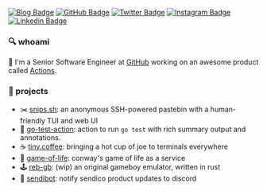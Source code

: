 [![Blog Badge](https://img.shields.io/badge/-blog.reb.gg-6366f1?style=flat-square&logo=hugo&logoColor=white&link=https://blog.reb.gg)](https://blog.reb.gg)
[![GitHub Badge](https://img.shields.io/badge/-robherley-black?style=flat-square&logo=github&logoColor=white&link=https://github.com/robherley/)](https://github.com/robherley)
[![Twitter Badge](https://img.shields.io/badge/-robherley-1DA1F2?style=flat-square&logo=x&logoColor=white&link=https://twitter.com/robherley/)](https://twitter.com/robherley)
[![Instagram Badge](https://img.shields.io/badge/-robherley-purple?style=flat-square&logo=instagram&logoColor=white&link=https://instagram.com/robherley/)](https://instagram.com/robherley)
[![Linkedin Badge](https://img.shields.io/badge/-robherley-0072b1?style=flat-square&logo=Linkedin&logoColor=white&link=https://www.linkedin.com/in/robherley/)](https://www.linkedin.com/in/robherley/)

### 🔍 whoami

👋 I'm a Senior Software Engineer at [GitHub](https://github.com/) working on an awesome product called [Actions](https://github.com/actions).

### 💾 projects

- ✂️ [snips.sh](https://github.com/robherley/snips.sh): an anonymous SSH-powered pastebin with a human-friendly TUI and web UI
- 🧪 [go-test-action](https://github.com/robherley/go-test-action): action to run `go test` with rich summary output and annotations.
- ☕ [tiny.coffee](https://github.com/robherley/tiny.coffee): bringing a hot cup of joe to terminals everywhere
- 🧬 [game-of-life](https://github.com/robherley/game-of-life): conway's game of life as a service
- 🕹️ [reb-gb](https://github.com/robherley/reb-gb): (wip) an original gameboy emulator, written in rust
- 🤖 [sendibot](https://github.com/robherley/sendibot): notify sendico product updates to discord

